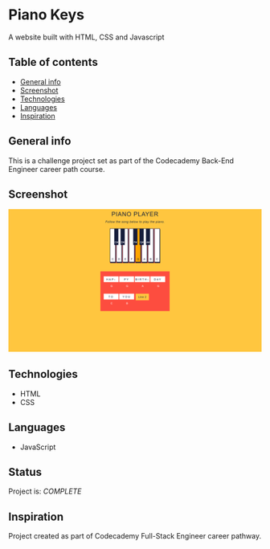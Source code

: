 # Piano Keys

A website built with HTML, CSS and Javascript 

## Table of contents

* [General info](#general-info)
* [Screenshot](#screenshot)
* [Technologies](#technologies)
* [Languages](#languages)
* [Inspiration](#inspiration)

## General info

 This is a challenge project set as part of the Codecademy Back-End Engineer career path course.
## Screenshot

![Screenshot of Piano Keys GUI](Screenshot.png)

## Technologies

* HTML
* CSS

## Languages

* JavaScript

## Status

Project is: _COMPLETE_

## Inspiration

Project created as part of Codecademy Full-Stack Engineer career pathway.

